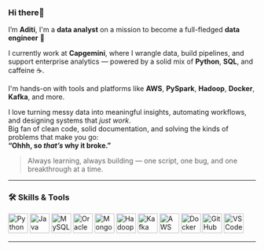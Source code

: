 
<!--
 Hi there 👋

**aditishri/aditishri** is a ✨ _special_ ✨ repository because its `README.md` (this file) appears on your GitHub profile.

Here are some ideas to get you started:

- 🔭 I’m currently working on ...
- 🌱 I’m currently learning ...
- 👯 I’m looking to collaborate on ...
- 🤔 I’m looking for help with ...
- 💬 Ask me about ...
- 📫 How to reach me: ...
- 😄 Pronouns: ...
- ⚡ Fun fact: ...
-->

### Hi there👋

I’m **Aditi**, I'm a **data analyst** on a mission to become a full-fledged **data engineer** 🚀

I currently work at **Capgemini**, where I wrangle data, build pipelines, and support enterprise analytics — powered by a solid mix of **Python**, **SQL**, and caffeine ☕.  

I'm hands-on with tools and platforms like **AWS**, **PySpark**, **Hadoop**, **Docker**, **Kafka**, and more.

I love turning messy data into meaningful insights, automating workflows, and designing systems that *just work*.  
Big fan of clean code, solid documentation, and solving the kinds of problems that make you go:  
**“Ohhh, so *that’s* why it broke.”**

> Always learning, always building — one script, one bug, and one breakthrough at a time.

---

### 🛠️ Skills & Tools

<p align="left">
  <!-- Languages -->
  <img src="https://cdn.jsdelivr.net/gh/devicons/devicon/icons/python/python-original.svg" width="40" alt="Python" title="Python"/>
  <img src="https://cdn.jsdelivr.net/gh/devicons/devicon/icons/java/java-original.svg" width="40" alt="Java" title="Java"/>
  <img src="https://cdn.jsdelivr.net/gh/devicons/devicon/icons/mysql/mysql-original.svg" width="40" alt="MySQL" title="MySQL"/>
  <img src="https://cdn.jsdelivr.net/gh/devicons/devicon/icons/oracle/oracle-original.svg" width="40" alt="Oracle" title="Oracle SQL"/>
  <img src="https://cdn.jsdelivr.net/gh/devicons/devicon/icons/mongodb/mongodb-original.svg" width="40" alt="MongoDB" title="MongoDB"/>

  <!-- Big Data & Cloud -->
  <img src="https://img.icons8.com/?size=100&id=69132&format=png&color=000000" width="40" alt="Hadoop" title="Hadoop"/>
  <img src="https://cdn.jsdelivr.net/gh/devicons/devicon/icons/apachekafka/apachekafka-original.svg" width="40" alt="Kafka" title="Kafka"/>
  <img src="https://img.icons8.com/?size=100&id=33039&format=png&color=000000" width="40" alt="AWS" title="AWS"/>
  
  <!-- DevOps & Tools -->
  <img src="https://cdn.jsdelivr.net/gh/devicons/devicon/icons/docker/docker-original.svg" width="40" alt="Docker" title="Docker"/>
  <img src="https://cdn.jsdelivr.net/gh/devicons/devicon/icons/github/github-original.svg" width="40" alt="GitHub" title="GitHub"/>
  <img src="https://cdn.jsdelivr.net/gh/devicons/devicon/icons/vscode/vscode-original.svg" width="40" alt="VSCode" title="VS Code"/>
</p>

---

